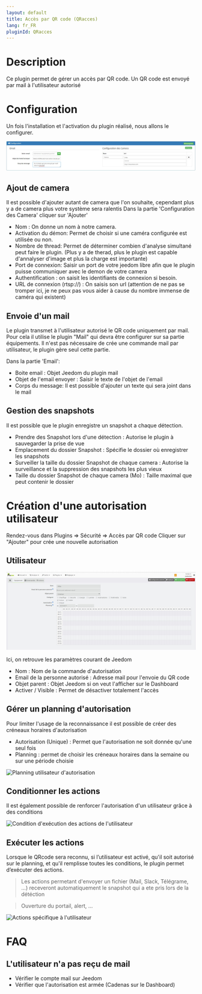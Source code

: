 ```yaml
---
layout: default
title: Accès par QR code (QRacces)
lang: fr_FR
pluginId: QRacces
---
```


Description
==========
Ce plugin permet de gérer un accès par QR code.
Un QR code est envoyé par mail à l'utilisateur autorisé

Configuration
=============

Un fois l'installation et l'activation du plugin réalisé, nous allons le configurer.

![introduction01](../images/Configuration.JPG)

Ajout de camera
---------------

Il est possible d'ajouter autant de camera que l'on souhaite, cependant plus y a de camera plus votre système sera ralentis
Dans la partie 'Configuration des Camera' cliquer sur 'Ajouter'

* Nom : On donne un nom à notre camera.
* Activation du démon: Permet de choisir si une caméra configurée est utilisée ou non.
* Nombre de thread: Permet de déterminer combien d'analyse simultané peut faire le plugin. (Plus y a de therad, plus le plugin est capable d'annalyser d'image et plus la charge est importante)
* Port de connexion: Saisir un port de votre jeedom libre afin que le plugin puisse communiquer avec le demon de votre camera
* Authentification : on saisit les identifiants de connexion si besoin.
* URL de connexion (rtsp://) : On saisis son url (attention de ne pas se tromper ici, je ne peux pas vous aider à cause du nombre immense de caméra qui existent)

Envoie d'un mail
----------------
Le plugin transmet à l'utilisateur autorisé le QR code uniquement par mail.
Pour cela il utilise le plugin "Mail" qui devra être configurer sur sa partie équipements.
Il n'est pas nécessaire de crée une commande mail par utilisateur, le plugin gère seul cette partie.

Dans la partie 'Email':
* Boite email : Objet Jeedom du plugin mail
* Objet de l'email envoyer : Saisir le texte de l'objet de l'email
* Corps du message: Il est possible d'ajouter un texte qui sera joint dans le mail

Gestion des snapshots
---------------------

Il est possible que le plugin enregistre un snapshot a chaque détection.
* Prendre des Snapshot lors d'une détection : Autorise le plugin à sauvegarder la prise de vue
* Emplacement du dossier Snapshot : Spécifie le dossier où enregistrer les snapshots
* Surveiller la taille du dossier Snapshot de chaque camera : Autorise la surveillance et la suppression des snapshots les plus vieux
* Taille du dossier Snapshot de chaque camera (Mo) : Taille maximal que peut contenir le dossier

Création d'une autorisation utilisateur
=======================================

Rendez-vous dans Plugins => Sécurité => Accès par QR code
Cliquer sur "Ajouter" pour crée une nouvelle autorisation

Utilisateur
-----------
![introduction01](../images/Utilisateur.JPG)

Ici, on retrouve les paramètres courant de Jeedom
* Nom : Nom de la commande d'autorisation
* Email de la personne autorisé : Adresse mail pour l'envoie du QR code
* Objet parent : Objet Jeedom si on veut l'afficher sur le Dashboard
* Activer / Visible : Permet de désactiver totalement l'accès

Gérer un planning d'autorisation
---------------------------------

Pour limiter l'usage de la reconnaissance il est possible de créer des créneaux horaires d'autorisation

* Autorisation (Unique) : Permet que l'autorisation ne soit donnée qu'une seul fois
* Planning : permet de choisir les créneaux horaires dans la semaine ou sur une période choisie

![Planning utilisateur d'autorisation](../images/QRacces_screenshot_Planning.jpg)

Conditionner les actions
------------------------

Il est également possible de renforcer l'autorisation d'un utilisateur grâce à des conditions

![Condition d'exécution des actions de l'utilisateur](../images/ConfigurationConditions.jpg)

Exécuter les actions
--------------------

Lorsque le QRcode sera reconnu, si l’utilisateur est activé, qu'il soit autorisé sur le planning, et qu'il remplisse toutes les conditions, le plugin permet d’exécuter des actions.

> Les actions permetant d'envoyer un fichier (Mail, Slack, Télégrame, ...) receveront automatiquement le snapshot qui a ete pris lors de la détéction

> Ouverture du portail, alert, ...

![Actions spécifique à l'utilisateur](../images/ConfigurationActions.jpg)

FAQ
===

L'utilisateur n'a pas reçu de mail
----------------------------------

* Vérifier le compte mail sur Jeedom
* Vérifier que l'autorisation est armée (Cadenas sur le Dashboard)




